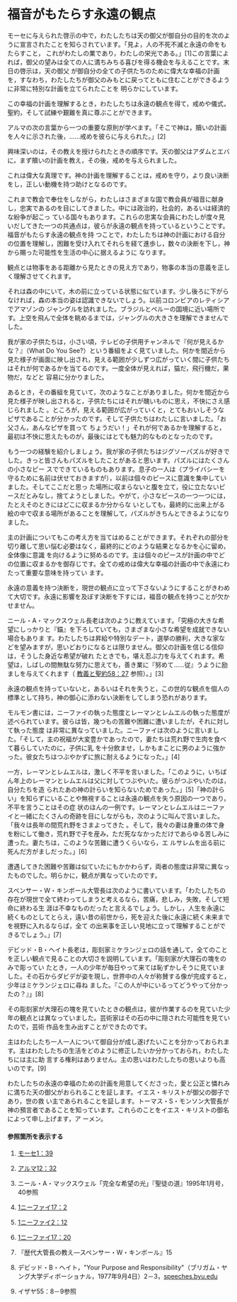 # 福音がもたらす永遠の観点

モーセに与えられた啓示の中で，わたしたちは天の御父が御自分の目的を次のように宣言されたことを知らされています。「見よ，人の不死不滅と永遠の命をもたらすこと，
これがわたしの業であり，わたしの栄光である。」[1]この言葉によれば，御父の望みは全ての人に満ちみちる喜びを得る機会を与えることです。末日の啓示は，天の御父
が御自分の全ての子供たちのために偉大な幸福の計画を，すなわち，わたしたちが御父のみもとに戻ってともに住むことができるように非常に特別な計画を立てられたことを
明らかにしています。

この幸福の計画を理解するとき，わたしたちは永遠の観点を得て，戒めや儀式，聖約，そして試練や艱難を真に尊ぶことができます。

アルマの次の言葉から一つの重要な原則が学べます。「そこで神は，贖いの計画を人々に示された後，......戒めを彼らに与えられた。」[2]

興味深いのは，その教えを授けられたときの順序です。天の御父はアダムとエバに，まず贖いの計画を教え，その後，戒めを与えられました。

これは偉大な真理です。神の計画を理解することは，戒めを守り，より良い決断をし，正しい動機を持つ助けとなるのです。

これまで教会で奉仕をしながら，わたしはさまざまな国で教会員が福音に献身し，忠実であるのを目にしてきました。中には政治的，社会的，あるいは経済的な紛争が起こっ
ている国々もあります。これらの忠実な会員にわたしが度々見いだしてきた一つの共通点は，彼らが永遠の観点を持っているということです。福音がもたらす永遠の観点を持
つことで，わたしたちは神の計画における自分の位置を理解し，困難を受け入れてそれらを経て進歩し，数々の決断を下し，神から賜った可能性を生活の中心に据えるように
なります。

観点とは物事をある距離から見たときの見え方であり，物事の本当の意義を正しく理解させてくれます。

それは森の中にいて，木の前に立っている状態に似ています。少し後ろに下がらなければ，森の本当の姿は認識できないでしょう。以前コロンビアのレティシアでアマゾンの
ジャングルを訪れました。ブラジルとペルーの国境に近い場所です。上空を飛んで全体を眺めるまでは，ジャングルの大きさを理解できませんでした。

我が家の子供たちは，小さい頃，テレビの子供用チャンネルで『何が見えるかな？』（What Do You See?）という番組をよく見ていました。何かを間近から
見た様子が画面に映し出され，見える範囲が少しずつ広がっていく間に子供たちはそれが何であるかを当てるのです。一度全体が見えれば，猫だ，飛行機だ，果物だ，などと
容易に分かりました。

あるとき，その番組を見ていて，次のようなことがありました。何かを間近から見た様子が映し出されると，子供たちにはそれが醜いものに思え，不快にさえ感じられました
。ところが，見える範囲が広がっていくと，とてもおいしそうなピザであることが分かったのです。そして子供たちはわたしに言いました。「お父さん，あんなピザを買って
ちょうだい！」それが何であるかを理解すると，最初は不快に思えたものが，最後にはとても魅力的なものとなったのです。

もう一つの経験を紹介しましょう。我が家の子供たちはジグソーパズルが好きでした。きっと皆さんもパズルをしたことがあると思います。パズルにはたくさんの小さなピー
スでできているものもあります。息子の一人は（プライバシーを守るために名前は伏せておきますが），以前は個々のピースに意識を集中していました。そしてここだと思っ
た場所に収まらないと腹を立て，役に立たないピースだとみなし，捨てようとしました。やがて，小さなピースの一つ一つには，たとえそのときにはどこに収まるか分からな
いとしても，最終的に出来上がる絵の中で収まる場所があることを理解して，パズルがきちんとできるようになりました。

主の計画についてもこの考え方を当てはめることができます。それぞれの部分を切り離して思い悩む必要はなく，最終的にどのような結果となるかを心に留め，全体像に意識
を向けるように努めるのです。主は個々のピースが計画の中でどの位置に収まるかを御存じです。全ての戒めは偉大な幸福の計画の中で永遠にわたって重要な意味を持ってい
ます。

永遠の意義を持つ決断を，現世の観点に立って下さないようにすることがきわめて大切です。永遠に影響を及ぼす決断を下すには，福音の観点を持つことが欠かせません。

ニール・A・マックスウェル長老は次のように教えています。「究極の大きな希望にしっかりと『錨』を下ろしていても，さまざまな小さな希望を成就できない場合もありま
す。わたしたちは昇給や特別なデート，選挙の勝利，大きな家などを望みますが，思いどおりになるとは限りません。御父の計画を信じる信仰は，そうした身近な希望が破れ
たときでも，堪え忍ぶ力を与えてくれます。希望は，しばしの間無駄な努力に思えても，善き業に『努めて......従』うように励ましを与えてくれます（
[教義と聖約58：27](https://www.lds.org/scriptures/dc-testament/dc/58.27?lang=jpn#26)
参照）。」[3]

永遠の観点を持っていないと，あるいはそれを失うと，この世的な観点を個人の標準として持ち，神の御心に添わない決断をしてしまう恐れがあります。

モルモン書には，ニーファイの執った態度とレーマンとレムエルの執った態度が述べられています。彼らは皆，幾つもの苦難や困難に遭いましたが，それに対して執った態度
は非常に異なっていました。ニーファイは次のように言いました。「そして，主の祝福が大変豊かであったので，妻たちは荒れ野で生肉を食べて暮らしていたのに，子供に乳
を十分飲ませ，しかもまことに男のように強かった。彼女たちはつぶやかずに旅に耐えるようになった。」[4]

一方，レーマンとレムエルは，激しく不平を言いました。「このように，いちばん年上のレーマンとレムエルは父に対してつぶやいた。彼らがつぶやいたのは，自分たちを造
られたあの神の計らいを知らないためであった。」[5]「神の計らい」を知らずにいることや無視することは永遠の観点を失う原因の一つであり，不平を言うことはその症
状のほんの一例です。レーマンとレムエルはニーファイと一緒にたくさんの奇跡を目にしながらも，次のように叫んで言いました。「我々は長年の間荒れ野をさまよってきた
。そして，我々の妻は身重の体で身を粉にして働き，荒れ野で子を産み，ただ死ななかっただけであらゆる苦しみに遭った。妻たちは，このような苦難に遭うくらいなら，エ
ルサレムを出る前に死んだ方がましだった。」[6]

遭遇してきた困難や苦難は似ていたにもかかわらず，両者の態度は非常に異なったものでした。明らかに，観点が異なっていたのです。

スペンサー・W・キンボール大管長は次のように書いています。「わたしたちの存在が現世で全て終わってしまうと考えるなら，苦痛，悲しみ，失敗，そして短命に終わる生
涯は不幸なものだったと言えるでしょう。しかし，人生を永遠に続くものとしてとらえ，遠い昔の前世から，死を迎えた後に永遠に続く未来までを視野に入れるならば，全て
の出来事を正しい見地に立って理解することができるでしょう。」[7]

デビッド・B・ヘイト長老は，彫刻家ミケランジェロの話を通して，全てのことを正しい観点で見ることの大切さを説明しています。「彫刻家が大理石の塊をのみで彫ってい
たとき，一人の少年が毎日やって来ては恥ずかしそうに見ていました。その石からダビデが姿を現し，世界中の人々が称賛する像が完成すると，少年はミケランジェロに尋ね
ました。『この人が中にいるってどうやって分かったの？』」[8]

その彫刻家が大理石の塊を見ていたときの観点は，彼が作業するのを見ていた少年の観点とは異なっていました。芸術家はその石の中に隠された可能性を見ていたので，芸術
作品を生み出すことができたのです。

主はわたしたち一人一人について御自分が成し遂げたいことを分かっておられます。主はわたしたちの生活をどのように修正したいか分かっておられ，わたしたちには主に助
言する権利はありません。主の思いはわたしたちの思いよりも高いのです。[9]

わたしたちの永遠の幸福のための計画を用意してくださった，愛と公正と憐れみに満ちた天の御父がおられることを証します。イエス・キリストが御父の御子であり，世の救
い主であられることを証します。トーマス・S・モンソン大管長が神の預言者であることを知っています。これらのことをイエス・キリストの御名によって申し上げます，ア
ーメン。

#### 参照箇所を表示する

  1.  [モーセ1：39](https://www.lds.org/scriptures/pgp/moses/1.39?lang=jpn#38)

  2.  [アルマ12：32](https://www.lds.org/scriptures/bofm/alma/12.32?lang=jpn#31)

  3.  ニール・A・マックスウェル「完全な希望の光」『聖徒の道』1995年1月号，40参照

  4.  [1ニーファイ17：2](https://www.lds.org/scriptures/bofm/1-ne/17.2?lang=jpn#1)

  5.  [1ニーファイ2：12](https://www.lds.org/scriptures/bofm/1-ne/2.12?lang=jpn#11)

  6.  [1ニーファイ17：20](https://www.lds.org/scriptures/bofm/1-ne/17.20?lang=jpn#19)

  7.  『歴代大管長の教え―スペンサー・W・キンボール』15

  8.  デビッド・B・ヘイト，"Your Purpose and Responsibility"（ブリガム・ヤング大学ディボーショナル，1977年9月4日）2－3，[speeches.byu.edu](http://speeches.byu.edu/talks/david-b-haight_purpose-responsibility/)

  9.  イザヤ55：8－9参照

